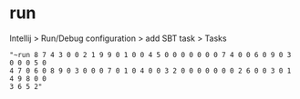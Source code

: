 # run

Intellij > Run/Debug configuration > add SBT task > Tasks
```
"~run 8 7 4 3 0 0 2 1 9 9 0 1 0 0 4 5 0 0 0 0 0 0 0 7 4 0 0 6 0 9 0 3 0 0 0 5 0
4 7 0 6 0 8 9 0 3 0 0 0 7 0 1 0 4 0 0 3 2 0 0 0 0 0 0 0 2 6 0 0 3 0 1 4 9 8 0 0
3 6 5 2"
```
